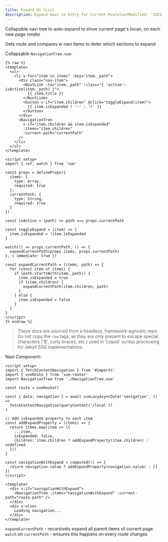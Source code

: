 ```yaml
---
title: Expand On Visit
description: Expand Navi to Entry for Current RoutelastModified: '2025-03-22'
---
```


Collapsible navi tree to auto-expand to show current page's locan, on each new page render

Gets route and compares w navi items to deter which sections to expand

Collapsable `NavigationTree.vue`:

```vue
{% raw %}
<template>
  <ul>
    <li v-for="item in items" :key="item._path">
      <div class="nav-item">
        <NuxtLink :to="item._path" :class="{ 'active': isActive(item._path) }">
          {{ item.title }}
        </NuxtLink>
        <button v-if="item.children" @click="toggleExpand(item)">
          {{ item.isExpanded ? '-' : '+' }}
        </button>
      </div>
      <NavigationTree
        v-if="item.children && item.isExpanded"
        :items="item.children"
        :current-path="currentPath"
      />
    </li>
  </ul>
</template>

<script setup>
import { ref, watch } from 'vue'

const props = defineProps({
  items: {
    type: Array,
    required: true
  },
  currentPath: {
    type: String,
    required: true
  }
})

const isActive = (path) => path === props.currentPath

const toggleExpand = (item) => {
  item.isExpanded = !item.isExpanded
}

watch(() => props.currentPath, () => {
  expandCurrentPath(props.items, props.currentPath)
}, { immediate: true })

const expandCurrentPath = (items, path) => {
  for (const item of items) {
    if (path.startsWith(item._path)) {
      item.isExpanded = true
      if (item.children) {
        expandCurrentPath(item.children, path)
      }
    } else {
      item.isExpanded = false
    }
  }
}
</script>
{% endraw %}
```

>These docs are sourced from a headless, framework-agnostic repo.  Do not copy the `raw` tags, as they are only present to escape special characters ('$', curly braces, etc.) used in 'Liquid' syntax processing for Jekyll SSG implementations.

Navi Component:

```vue
<script setup>
import { fetchContentNavigation } from '#imports'
import { useRoute } from 'vue-router'
import NavigationTree from './NavigationTree.vue'

const route = useRoute()

const { data: navigation } = await useLazyAsyncData('navigation', () =>
  fetchContentNavigation(queryContent('/local'))
)

// Add isExpanded property to each item
const addExpandProperty = (items) => {
  return items.map(item => ({
    ...item,
    isExpanded: false,
    children: item.children ? addExpandProperty(item.children) : undefined
  }))
}

const navigationWithExpand = computed(() => {
  return navigation.value ? addExpandProperty(navigation.value) : []
})
</script>

<template>
  <div v-if="navigationWithExpand">
    <NavigationTree :items="navigationWithExpand" :current-path="route.path" />
  </div>
  <div v-else>
    Loading navigation...
  </div>
</template>
```

`expandCurrentPath` - recursively expand all parent items of current page
`watch` on `currentPath` - ensures this happens on every route changes
